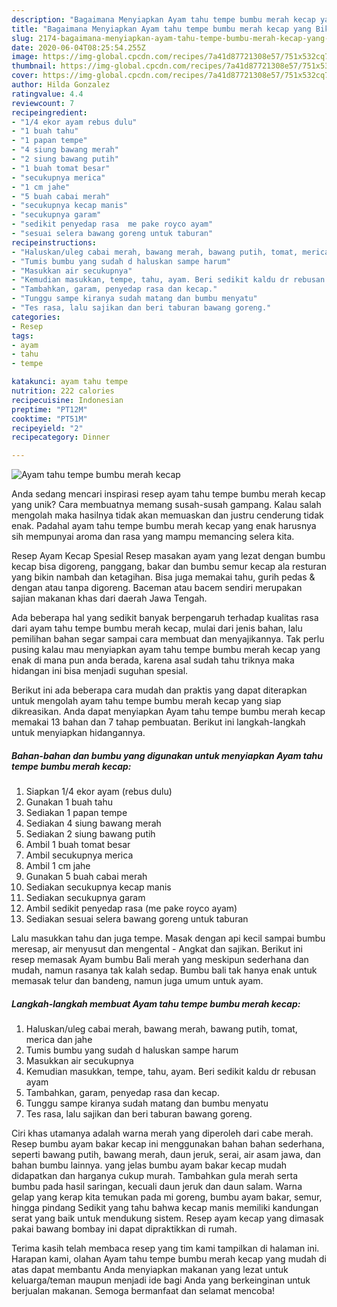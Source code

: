 ```yaml
---
description: "Bagaimana Menyiapkan Ayam tahu tempe bumbu merah kecap yang Bikin Ngiler"
title: "Bagaimana Menyiapkan Ayam tahu tempe bumbu merah kecap yang Bikin Ngiler"
slug: 2174-bagaimana-menyiapkan-ayam-tahu-tempe-bumbu-merah-kecap-yang-bikin-ngiler
date: 2020-06-04T08:25:54.255Z
image: https://img-global.cpcdn.com/recipes/7a41d87721308e57/751x532cq70/ayam-tahu-tempe-bumbu-merah-kecap-foto-resep-utama.jpg
thumbnail: https://img-global.cpcdn.com/recipes/7a41d87721308e57/751x532cq70/ayam-tahu-tempe-bumbu-merah-kecap-foto-resep-utama.jpg
cover: https://img-global.cpcdn.com/recipes/7a41d87721308e57/751x532cq70/ayam-tahu-tempe-bumbu-merah-kecap-foto-resep-utama.jpg
author: Hilda Gonzalez
ratingvalue: 4.4
reviewcount: 7
recipeingredient:
- "1/4 ekor ayam rebus dulu"
- "1 buah tahu"
- "1 papan tempe"
- "4 siung bawang merah"
- "2 siung bawang putih"
- "1 buah tomat besar"
- "secukupnya merica"
- "1 cm jahe"
- "5 buah cabai merah"
- "secukupnya kecap manis"
- "secukupnya garam"
- "sedikit penyedap rasa  me pake royco ayam"
- "sesuai selera bawang goreng untuk taburan"
recipeinstructions:
- "Haluskan/uleg cabai merah, bawang merah, bawang putih, tomat, merica dan jahe"
- "Tumis bumbu yang sudah d haluskan sampe harum"
- "Masukkan air secukupnya"
- "Kemudian masukkan, tempe, tahu, ayam. Beri sedikit kaldu dr rebusan ayam"
- "Tambahkan, garam, penyedap rasa dan kecap."
- "Tunggu sampe kiranya sudah matang dan bumbu menyatu"
- "Tes rasa, lalu sajikan dan beri taburan bawang goreng."
categories:
- Resep
tags:
- ayam
- tahu
- tempe

katakunci: ayam tahu tempe 
nutrition: 222 calories
recipecuisine: Indonesian
preptime: "PT12M"
cooktime: "PT51M"
recipeyield: "2"
recipecategory: Dinner

---
```



![Ayam tahu tempe bumbu merah kecap](https://img-global.cpcdn.com/recipes/7a41d87721308e57/751x532cq70/ayam-tahu-tempe-bumbu-merah-kecap-foto-resep-utama.jpg)

Anda sedang mencari inspirasi resep ayam tahu tempe bumbu merah kecap yang unik? Cara membuatnya memang susah-susah gampang. Kalau salah mengolah maka hasilnya tidak akan memuaskan dan justru cenderung tidak enak. Padahal ayam tahu tempe bumbu merah kecap yang enak harusnya sih mempunyai aroma dan rasa yang mampu memancing selera kita.

Resep Ayam Kecap Spesial Resep masakan ayam yang lezat dengan bumbu kecap bisa digoreng, panggang, bakar dan bumbu semur kecap ala resturan yang bikin nambah dan ketagihan. Bisa juga memakai tahu, gurih pedas &amp; dengan atau tanpa digoreng. Baceman atau bacem sendiri merupakan sajian makanan khas dari daerah Jawa Tengah.

Ada beberapa hal yang sedikit banyak berpengaruh terhadap kualitas rasa dari ayam tahu tempe bumbu merah kecap, mulai dari jenis bahan, lalu pemilihan bahan segar sampai cara membuat dan menyajikannya. Tak perlu pusing kalau mau menyiapkan ayam tahu tempe bumbu merah kecap yang enak di mana pun anda berada, karena asal sudah tahu triknya maka hidangan ini bisa menjadi suguhan spesial.


Berikut ini ada beberapa cara mudah dan praktis yang dapat diterapkan untuk mengolah ayam tahu tempe bumbu merah kecap yang siap dikreasikan. Anda dapat menyiapkan Ayam tahu tempe bumbu merah kecap memakai 13 bahan dan 7 tahap pembuatan. Berikut ini langkah-langkah untuk menyiapkan hidangannya.

<!--inarticleads1-->

##### Bahan-bahan dan bumbu yang digunakan untuk menyiapkan Ayam tahu tempe bumbu merah kecap:

1. Siapkan 1/4 ekor ayam (rebus dulu)
1. Gunakan 1 buah tahu
1. Sediakan 1 papan tempe
1. Sediakan 4 siung bawang merah
1. Sediakan 2 siung bawang putih
1. Ambil 1 buah tomat besar
1. Ambil secukupnya merica
1. Ambil 1 cm jahe
1. Gunakan 5 buah cabai merah
1. Sediakan secukupnya kecap manis
1. Sediakan secukupnya garam
1. Ambil sedikit penyedap rasa  (me pake royco ayam)
1. Sediakan sesuai selera bawang goreng untuk taburan


Lalu masukkan tahu dan juga tempe. Masak dengan api kecil sampai bumbu meresap, air menyusut dan mengental - Angkat dan sajikan. Berikut ini resep memasak Ayam bumbu Bali merah yang meskipun sederhana dan mudah, namun rasanya tak kalah sedap. Bumbu bali tak hanya enak untuk memasak telur dan bandeng, namun juga umum untuk ayam. 

<!--inarticleads2-->

##### Langkah-langkah membuat Ayam tahu tempe bumbu merah kecap:

1. Haluskan/uleg cabai merah, bawang merah, bawang putih, tomat, merica dan jahe
1. Tumis bumbu yang sudah d haluskan sampe harum
1. Masukkan air secukupnya
1. Kemudian masukkan, tempe, tahu, ayam. Beri sedikit kaldu dr rebusan ayam
1. Tambahkan, garam, penyedap rasa dan kecap.
1. Tunggu sampe kiranya sudah matang dan bumbu menyatu
1. Tes rasa, lalu sajikan dan beri taburan bawang goreng.


Ciri khas utamanya adalah warna merah yang diperoleh dari cabe merah. Resep bumbu ayam bakar kecap ini menggunakan bahan bahan sederhana, seperti bawang putih, bawang merah, daun jeruk, serai, air asam jawa, dan bahan bumbu lainnya. yang jelas bumbu ayam bakar kecap mudah didapatkan dan harganya cukup murah. Tambahkan gula merah serta bumbu pada hasil saringan, kecuali daun jeruk dan daun salam. Warna gelap yang kerap kita temukan pada mi goreng, bumbu ayam bakar, semur, hingga pindang Sedikit yang tahu bahwa kecap manis memiliki kandungan serat yang baik untuk mendukung sistem. Resep ayam kecap yang dimasak pakai bawang bombay ini dapat dipraktikkan di rumah. 

Terima kasih telah membaca resep yang tim kami tampilkan di halaman ini. Harapan kami, olahan Ayam tahu tempe bumbu merah kecap yang mudah di atas dapat membantu Anda menyiapkan makanan yang lezat untuk keluarga/teman maupun menjadi ide bagi Anda yang berkeinginan untuk berjualan makanan. Semoga bermanfaat dan selamat mencoba!

